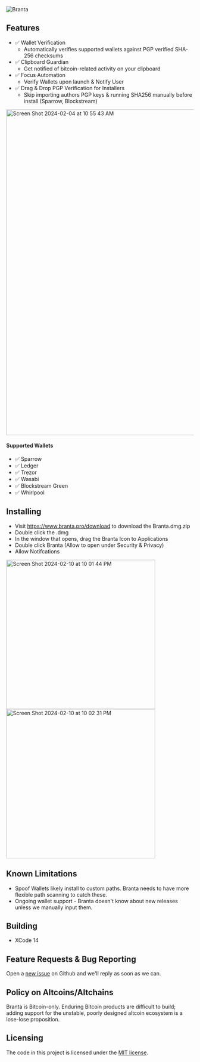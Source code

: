 <picture>
  <source media="(prefers-color-scheme: dark)" srcset="branta/Assets.xcassets/goldwhitecropped.imageset/goldwhitecropped.png">
  <source media="(prefers-color-scheme: light)" srcset="branta/Assets.xcassets/goldblackcropped.imageset/goldblackcropped.jpeg">
  <img alt="Branta" src="Branta/Assets/goldblackcropped.jpg">
</picture>

## Features
 - ✅ Wallet Verification
   - Automatically verifies supported wallets against PGP verified SHA-256 checksums
 - ✅ Clipboard Guardian
   - Get notified of bitcoin-related activity on your clipboard
 - ✅ Focus Automation
   - Verify Wallets upon launch & Notify User
 - ✅ Drag & Drop PGP Verification for Installers
   - Skip importing authors PGP keys & running SHA256 manually before install (Sparrow, Blockstream)
  
  <img width="873" alt="Screen Shot 2024-02-04 at 10 55 43 AM" src="https://github.com/BrantaOps/branta-mac/assets/74844722/75644c8e-591e-4871-a48c-161a4f9ae209">


#### Supported Wallets
- ✅ Sparrow
- ✅ Ledger
- ✅ Trezor
- ✅ Wasabi
- ✅ Blockstream Green
- ✅ Whirlpool

## Installing

- Visit https://www.branta.pro/download to download the Branta.dmg.zip
- Double click the .dmg
- In the window that opens, drag the Branta Icon to Applications
- Double click Branta (Allow to open under Security & Privacy)
- Allow Notifcations
<img width="400" alt="Screen Shot 2024-02-10 at 10 01 44 PM" src="https://github.com/BrantaOps/branta-mac/assets/74844722/2d678f46-ffd5-4362-8f59-302b740c5b20">

<img width="400" alt="Screen Shot 2024-02-10 at 10 02 31 PM" src="https://github.com/BrantaOps/branta-mac/assets/74844722/c15f30cb-cbc7-4814-a095-07d122fbb7f7">


## Known Limitations

- Spoof Wallets likely install to custom paths. Branta needs to have more flexible path scanning to catch these.
- Ongoing wallet support - Branta doesn't know about new releases unless we manually input them.


## Building
- XCode 14

## Feature Requests & Bug Reporting

Open a [new issue](https://github.com/BrantaOps/branta-mac/issues/new) on Github and we'll reply as soon as we can.

## Policy on Altcoins/Altchains

Branta is Bitcoin-only. Enduring Bitcoin products are difficult to build; adding support for the unstable, poorly designed altcoin ecosystem is a lose-lose proposition.

## Licensing

The code in this project is licensed under the [MIT license](LICENSE).
